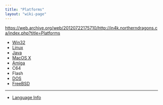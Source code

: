 ```yaml
---
title: "Platforms"
layout: "wiki-page"
---
```


https://web.archive.org/web/20120722175710/http://in4k.northerndragons.ca/index.php?title=Platforms

* [Win32](win32)
* [Linux](linux)
* [Java](java)
* [MacOS X](macos-x)
* [Amiga](amiga)
* C64
* Flash
* [DOS](dos)
* [FreeBSD](freebsd)

***

* [Language Info](language-info)
